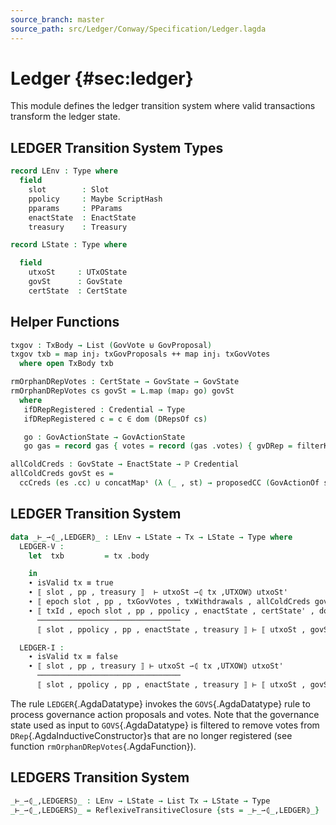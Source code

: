 ```yaml
---
source_branch: master
source_path: src/Ledger/Conway/Specification/Ledger.lagda
---
```


# Ledger {#sec:ledger}

This module defines the ledger transition system where valid transactions
transform the ledger state.

<!--
```agda
{-# OPTIONS --safe #-}

import Data.List as L

open import Ledger.Prelude
open import Ledger.Conway.Specification.Abstract
open import Ledger.Conway.Specification.Transaction using (TransactionStructure)

module Ledger.Conway.Specification.Ledger
  (txs : _) (open TransactionStructure txs)
  (abs : AbstractFunctions txs) (open AbstractFunctions abs)
  where

open import Ledger.Conway.Specification.Enact govStructure
open import Ledger.Conway.Specification.Gov txs
open import Ledger.Conway.Specification.Utxo txs abs
open import Ledger.Conway.Specification.Utxow txs abs
open import Ledger.Conway.Specification.Certs govStructure

open Tx
open GState
open GovActionState
open EnactState using (cc)
```
-->

## <span class="AgdaDatatype">LEDGER</span> Transition System Types

```agda
record LEnv : Type where
  field
    slot        : Slot
    ppolicy     : Maybe ScriptHash
    pparams     : PParams
    enactState  : EnactState
    treasury    : Treasury
```
<!--
```agda
instance
  HasPParams-LEnv : HasPParams LEnv
  HasPParams-LEnv .PParamsOf = LEnv.pparams
```
-->
```agda
record LState : Type where
```
<!--
```agda
  constructor ⟦_,_,_⟧ˡ
```
-->
```agda
  field
    utxoSt     : UTxOState
    govSt      : GovState
    certState  : CertState
```
<!--
```agda
record HasLState {a} (A : Type a) : Type a where
  field LStateOf : A → LState
open HasLState ⦃...⦄ public

instance
  HasUTxOState-LState : HasUTxOState LState
  HasUTxOState-LState .UTxOStateOf = LState.utxoSt

  HasUTxO-LState : HasUTxO LState
  HasUTxO-LState .UTxOOf = UTxOOf ∘ UTxOStateOf

  HasGovState-LState : HasGovState LState
  HasGovState-LState .GovStateOf = LState.govSt

  HasCertState-LState : HasCertState LState
  HasCertState-LState .CertStateOf = LState.certState

  HasDeposits-LState : HasDeposits LState
  HasDeposits-LState .DepositsOf = DepositsOf ∘ UTxOStateOf

  HasPools-LState : HasPools LState
  HasPools-LState .PoolsOf = PoolsOf ∘ CertStateOf

  HasGState-LState : HasGState LState
  HasGState-LState .GStateOf = GStateOf ∘ CertStateOf

  HasDState-LState : HasDState LState
  HasDState-LState .DStateOf = DStateOf ∘ CertStateOf

  HasPState-LState : HasPState LState
  HasPState-LState .PStateOf = PStateOf ∘ CertStateOf

  HasVoteDelegs-LState : HasVoteDelegs LState
  HasVoteDelegs-LState .VoteDelegsOf = VoteDelegsOf ∘ DStateOf ∘ CertStateOf

  HasDonations-LState : HasDonations LState
  HasDonations-LState .DonationsOf = DonationsOf ∘ UTxOStateOf

  HasFees-LState : HasFees LState
  HasFees-LState .FeesOf = FeesOf ∘ UTxOStateOf

  HasCCHotKeys-LState : HasCCHotKeys LState
  HasCCHotKeys-LState .CCHotKeysOf = CCHotKeysOf ∘ GStateOf

  HasDReps-LState : HasDReps LState
  HasDReps-LState .DRepsOf = DRepsOf ∘ CertStateOf

open CertState
open DState
open GovVotes

instance
  unquoteDecl HasCast-LEnv HasCast-LState = derive-HasCast
    ((quote LEnv , HasCast-LEnv) ∷ (quote LState , HasCast-LState) ∷ [])
```
-->

## Helper Functions

```agda
txgov : TxBody → List (GovVote ⊎ GovProposal)
txgov txb = map inj₂ txGovProposals ++ map inj₁ txGovVotes
  where open TxBody txb

rmOrphanDRepVotes : CertState → GovState → GovState
rmOrphanDRepVotes cs govSt = L.map (map₂ go) govSt
  where
   ifDRepRegistered : Credential → Type
   ifDRepRegistered c = c ∈ dom (DRepsOf cs)

   go : GovActionState → GovActionState
   go gas = record gas { votes = record (gas .votes) { gvDRep = filterKeys ifDRepRegistered (gas .votes .gvDRep) } }

allColdCreds : GovState → EnactState → ℙ Credential
allColdCreds govSt es =
  ccCreds (es .cc) ∪ concatMapˢ (λ (_ , st) → proposedCC (GovActionOf st)) (fromList govSt)
```

## <span class="AgdaDatatype">LEDGER</span> Transition System
 
<!--
```agda
private variable
  Γ : LEnv
  s s' s'' : LState
  utxoSt utxoSt' : UTxOState
  govSt govSt' : GovState
  certState certState' : CertState
  tx : Tx
  slot : Slot
  ppolicy : Maybe ScriptHash
  pp : PParams
  enactState : EnactState
  treasury : Treasury
```
-->

```agda
data _⊢_⇀⦇_,LEDGER⦈_ : LEnv → LState → Tx → LState → Type where
  LEDGER-V :
    let  txb         = tx .body
```
<!--
```agda
         open TxBody txb
```
-->
```agda
    in
    ∙ isValid tx ≡ true
    ∙ ⟦ slot , pp , treasury ⟧  ⊢ utxoSt ⇀⦇ tx ,UTXOW⦈ utxoSt'
    ∙ ⟦ epoch slot , pp , txGovVotes , txWithdrawals , allColdCreds govSt enactState ⟧ ⊢ certState ⇀⦇ txCerts ,CERTS⦈ certState'
    ∙ ⟦ txId , epoch slot , pp , ppolicy , enactState , certState' , dom (RewardsOf certState) ⟧ ⊢ rmOrphanDRepVotes certState' govSt ⇀⦇ txgov txb ,GOVS⦈ govSt'
      ────────────────────────────────
      ⟦ slot , ppolicy , pp , enactState , treasury ⟧ ⊢ ⟦ utxoSt , govSt , certState ⟧ ⇀⦇ tx ,LEDGER⦈ ⟦ utxoSt' , govSt' , certState' ⟧

  LEDGER-I :
    ∙ isValid tx ≡ false
    ∙ ⟦ slot , pp , treasury ⟧ ⊢ utxoSt ⇀⦇ tx ,UTXOW⦈ utxoSt'
      ────────────────────────────────
      ⟦ slot , ppolicy , pp , enactState , treasury ⟧ ⊢ ⟦ utxoSt , govSt , certState ⟧ ⇀⦇ tx ,LEDGER⦈ ⟦ utxoSt' , govSt , certState ⟧
```

The rule `LEDGER`{.AgdaDatatype} invokes the `GOVS`{.AgdaDatatype} rule to
process governance action proposals and votes. Note that the governance state
used as input to `GOVS`{.AgdaDatatype} is filtered to remove votes from
`DRep`{.AgdaInductiveConstructor}s that are no longer registered (see function
`rmOrphanDRepVotes`{.AgdaFunction}).

<!--
```agda
pattern LEDGER-V⋯ w x y z = LEDGER-V (w , x , y , z)
pattern LEDGER-I⋯ y z     = LEDGER-I (y , z)
```
-->

## <span class="AgdaDatatype">LEDGERS</span> Transition System

```agda
_⊢_⇀⦇_,LEDGERS⦈_ : LEnv → LState → List Tx → LState → Type
_⊢_⇀⦇_,LEDGERS⦈_ = ReflexiveTransitiveClosure {sts = _⊢_⇀⦇_,LEDGER⦈_}
```
